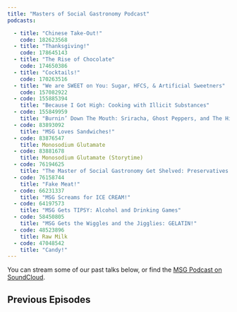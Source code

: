 ```yaml
---
title: "Masters of Social Gastronomy Podcast"
podcasts:

  - title: "Chinese Take-Out!"
    code: 182623568
  - title: "Thanksgiving!"
    code: 178645143
  - title: "The Rise of Chocolate"
    code: 174650386
  - title: "Cocktails!"
    code: 170263516
  - title: "We are SWEET on You: Sugar, HFCS, & Artificial Sweetners"
    code: 157082922
  - code: 155885394
    title: "Because I Got High: Cooking with Illicit Substances"
  - code: 155849959
    title: "Burnin’ Down The Mouth: Sriracha, Ghost Peppers, and The History of Heat"
  - code: 83893092
    title: "MSG Loves Sandwiches!"
  - code: 83876547
    title: Monosodium Glutamate
  - code: 83881678
    title: Monosodium Glutamate (Storytime)
  - code: 76194625
    title: "The Master of Social Gastronomy Get Shelved: Preservatives and Convenience Food"
  - code: 76158744
    title: "Fake Meat!"
  - code: 66231337
    title: "MSG Screams for ICE CREAM!"
  - code: 64197573
    title: "MSG Gets TIPSY: Alcohol and Drinking Games"
  - code: 58450805
    title: "MSG Gets the Wiggles and the Jigglies: GELATIN!"
  - code: 48523896
    title: Raw Milk
  - code: 47048542
    title: "Candy!"
---
```


You can stream some of our past talks below, or find the [MSG Podcast on SoundCloud](https://soundcloud.com/msgpodcast).

## Previous Episodes